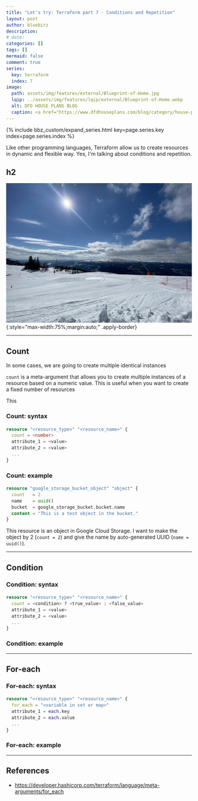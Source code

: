 ```yaml
---
title: "Let's try: Terraform part 7 - Conditions and Repetition"
layout: post
author: bluebirz
description:
# date:
categories: []
tags: []
mermaid: false
comment: true
series:
  key: terraform
  index: 7
image:
  path: assets/img/features/external/Blueprint-of-Home.jpg
  lqip: ../assets/img/features/lqip/external/Blueprint-of-Home.webp
  alt: DFD HOUSE PLANS BLOG
  caption: <a href="https://www.dfdhouseplans.com/blog/category/house-plans/">DFD HOUSE PLANS BLOG</a>
---
```


{% include bbz_custom/expand_series.html key=page.series.key index=page.series.index %}

Like other programming languages, Terraform allow us to create resources in dynamic and flexible way. Yes, I'm talking about conditions and repetition.

## h2

![image](../assets/img/features/bluebirz/IMG_6642-are.jpg){:style="max-width:75%;margin:auto;" .apply-border}

---

## Count

In some cases, we are going to create multiple identical instances

`count` is a meta-argument that allows you to create multiple instances of a resource based on a numeric value. This is useful when you want to create a fixed number of resources

This

### Count: syntax

```terraform
resource "<resource_type>" "<resource_name>" {
  count = <number>
  attribute_1 = <value>
  attribute_2 = <value>
  ...
}
```

### Count: example

```terraform
resource "google_storage_bucket_object" "object" {
  count   = 2
  name    = uuid()
  bucket  = google_storage_bucket.bucket.name
  content = "This is a test object in the bucket."
}
```

This resource is an object in Google Cloud Storage. I want to make the object by 2 (`count = 2`) and give the name by auto-generated UUID (`name = uuid()`).

---

## Condition

### Condition: syntax

```terraform
resource "<resource_type>" "<resource_name>" {
  count = <condition> ? <true_value> : <false_value>
  attribute_1 = <value>
  attribute_2 = <value>
  ...
}
```

### Condition: example

---

## For-each

### For-each: syntax

```terraform
resource "<resource_type>" "<resource_name>" {
  for_each = "<variable in set or map>"
  attribute_1 = each.key
  attribute_2 = each.value
  ...
}
```

### For-each: example

---

## References

- <https://developer.hashicorp.com/terraform/language/meta-arguments/for_each>
